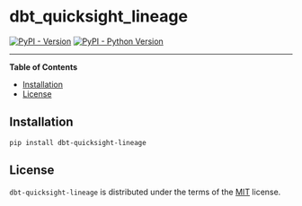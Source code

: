 # dbt_quicksight_lineage

[![PyPI - Version](https://img.shields.io/pypi/v/dbt-quicksight-lineage.svg)](https://pypi.org/project/dbt-quicksight-lineage)
[![PyPI - Python Version](https://img.shields.io/pypi/pyversions/dbt-quicksight-lineage.svg)](https://pypi.org/project/dbt-quicksight-lineage)

-----

**Table of Contents**

- [Installation](#installation)
- [License](#license)

## Installation

```console
pip install dbt-quicksight-lineage
```

## License

`dbt-quicksight-lineage` is distributed under the terms of the [MIT](https://spdx.org/licenses/MIT.html) license.
